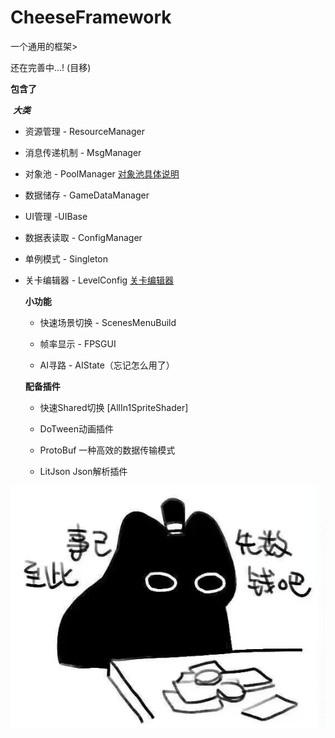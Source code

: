 # CheeseFramework
一个通用的框架>

还在完善中...! (目移)


**包含了**

​    ***大类***

- 资源管理 - ResourceManager

- 消息传递机制 - MsgManager

- 对象池 - PoolManager      [对象池具体说明](/MD/content/Pool.md) 

- 数据储存 - GameDataManager

- UI管理 -UIBase

- 数据表读取 - ConfigManager

- 单例模式 - Singleton

- 关卡编辑器 - LevelConfig [关卡编辑器](/MD/content/Levelconfig.md) 

  


  **小功能**

  - 快速场景切换 - ScenesMenuBuild

  - 帧率显示 - FPSGUI

  - AI寻路 - AIState（忘记怎么用了）

    


  **配备插件**

  - 快速Shared切换 [AllIn1SpriteShader]

  - DoTween动画插件

  - ProtoBuf 一种高效的数据传输模式

  - LitJson Json解析插件
    

 ![emoji1](MD/image/emoji1.jpg)


​    
